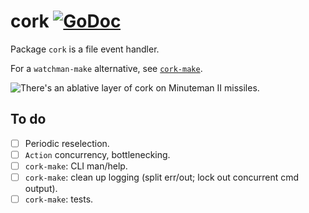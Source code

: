 # cork [![GoDoc](https://godoc.org/github.com/lukasschwab/cork?status.svg)](https://godoc.org/github.com/lukasschwab/cork)

Package `cork` is a file event handler.

For a `watchman-make` alternative, see [`cork-make`](https://github.com/lukasschwab/cork/tree/master/cmd/cork-make).

![There's an ablative layer of cork on Minuteman II missiles.](https://user-images.githubusercontent.com/4955943/55370000-c1434f00-54ad-11e9-8d3a-11b710bc7912.jpg)

## To do

- [ ] Periodic reselection.
- [ ] `Action` concurrency, bottlenecking.
- [ ] `cork-make`: CLI man/help.
- [ ] `cork-make`: clean up logging (split err/out; lock out concurrent cmd output).
- [ ] `cork-make`: tests.
